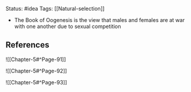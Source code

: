 Status: #idea
Tags: [[Natural-selection]]

* The Book of Oogenesis is the view that males and females are at war with one another due to sexual competition

## References

![[Chapter-5#^Page-91]]

![[Chapter-5#^Page-92]]

![[Chapter-5#^Page-93]]